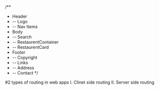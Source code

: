 /\*\*

- Header
- -- Logo
- -- Nav Items
- Body
- -- Search
- -- RestaurentContainer
- -- RestaurentCard
- Footer
- -- Copyright
- -- Links
- -- Address
- -- Contact
  \*/

#2 types of routing in web apps
I. Clinet side routing
II. Server side routing

